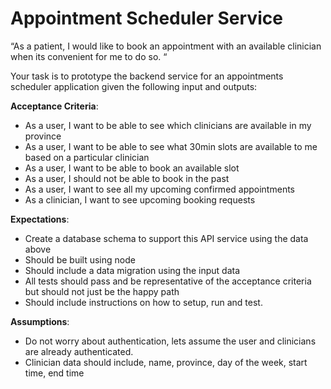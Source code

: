 # Appointment Scheduler Service
“As a patient, I would like to book an appointment with an available clinician when its convenient for me to do so. “

Your task is to prototype the backend service for an appointments scheduler application given the following input and outputs:

**Acceptance Criteria**:
* As a user, I want to be able to see which clinicians are available in my province
* As a user, I want to be able to see what 30min slots are available to me based on a particular clinician
* As a user, I want to be able to book an available slot
* As a user, I should not be able to book in the past
* As a user, I want to see all my upcoming confirmed appointments
* As a clinician, I want to see upcoming booking requests

**Expectations**:
* Create a database schema to support this API service using the data above
* Should be built using node
* Should include a data migration using the input data
* All tests should pass and be representative of the acceptance criteria but should not just be the happy path
* Should include instructions on how to setup, run and test.

**Assumptions**:
* Do not worry about authentication, lets assume the user and clinicians are already authenticated.
* Clinician data should include, name, province, day of the week, start time, end time
